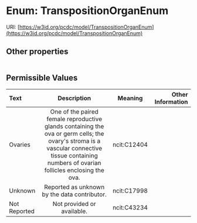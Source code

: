 
# Enum: TranspositionOrganEnum




URI: [https://w3id.org/pcdc/model/TranspositionOrganEnum](https://w3id.org/pcdc/model/TranspositionOrganEnum)


## Other properties

|  |  |  |
| --- | --- | --- |

## Permissible Values

| Text | Description | Meaning | Other Information |
| :--- | :---: | :---: | ---: |
| Ovaries | One of the paired female reproductive glands containing the ova or germ cells; the ovary's stroma is a vascular connective tissue containing numbers of ovarian follicles enclosing the ova. | ncit:C12404 |  |
| Unknown | Reported as unknown by the data contributor. | ncit:C17998 |  |
| Not Reported | Not provided or available. | ncit:C43234 |  |

